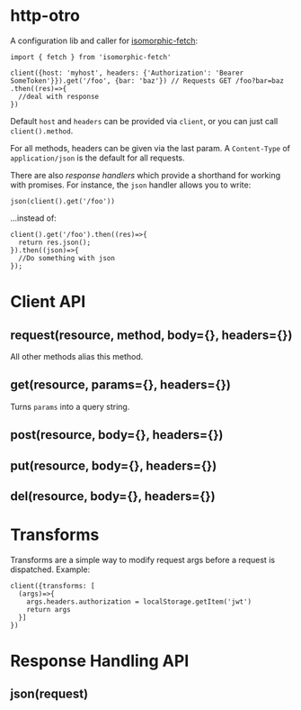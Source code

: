 # http-otro

A configuration lib and caller for [isomorphic-fetch](https://github.com/matthew-andrews/isomorphic-fetch):

```
import { fetch } from 'isomorphic-fetch'

client({host: 'myhost', headers: {'Authorization': 'Bearer SomeToken'}}).get('/foo', {bar: 'baz'}) // Requests GET /foo?bar=baz
.then((res)=>{
  //deal with response
})
```

Default `host` and `headers` can be provided via `client`, or you can just call `client().method`.

For all methods, headers can be given via the last param. A `Content-Type` of `application/json` is the default for all requests.

There are also *response handlers* which provide a shorthand for working with promises. For instance, the `json` handler allows you to write:

```
json(client().get('/foo'))
```

...instead of:
```
client().get('/foo').then((res)=>{
  return res.json();
}).then((json)=>{
  //Do something with json
});
```

# Client API

## request(resource, method, body={}, headers={})

All other methods alias this method.

## get(resource, params={}, headers={})

Turns `params` into a query string.

## post(resource, body={}, headers={})

## put(resource, body={}, headers={})

## del(resource, body={}, headers={})

# Transforms

Transforms are a simple way to modify request args before a request is dispatched. Example:

```
client({transforms: [
  (args)=>{
    args.headers.authorization = localStorage.getItem('jwt')
    return args
  }]
})
```

# Response Handling API

## json(request)
